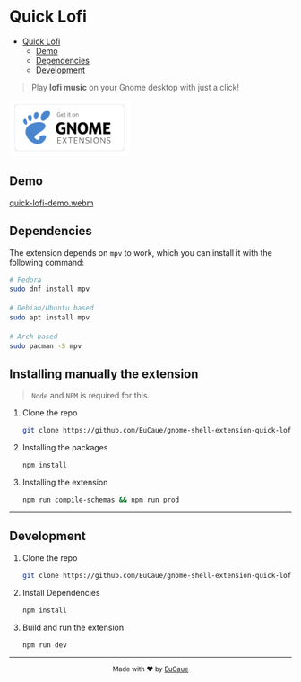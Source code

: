# Quick Lofi

<!--toc:start-->

- [Quick Lofi](#quick-lofi)
  - [Demo](#demo)
  - [Dependencies](#dependencies)
  - [Development](#development)
  <!--toc:end-->

> Play **lofi music** on your Gnome desktop with just a click!

[<img height="100" src="https://github.com/andyholmes/gnome-shell-extensions-badge/raw/master/get-it-on-ego.png">](https://extensions.gnome.org/extension/6904/quick-lofi/)

## Demo

[quick-lofi-demo.webm](https://github.com/EuCaue/gnome-shell-extension-quick-lofi/assets/69485603/351f34da-023c-4b28-94d6-b49ca83aa34d)

## Dependencies

The extension depends on `mpv` to work, which you can install it with the following command:

```bash
# Fedora
sudo dnf install mpv

# Debian/Ubuntu based
sudo apt install mpv

# Arch based
sudo pacman -S mpv
```

## Installing manually the extension

> `Node` and `NPM` is required for this.

1.  Clone the repo

    ```bash
    git clone https://github.com/EuCaue/gnome-shell-extension-quick-lofi.git
    ```

2.  Installing the packages

    ```bash
    npm install
    ```

3.  Installing the extension

    ```bash
    npm run compile-schemas && npm run prod
    ```

---

## Development

1. Clone the repo

   ```bash
   git clone https://github.com/EuCaue/gnome-shell-extension-quick-lofi.git
   ```

2. Install Dependencies

   ```bash
   npm install
   ```

3. Build and run the extension

   ```bash
   npm run dev
   ```

---

<small>
  <center>
    Made with ❤️  by  <a href="https://www.github.com/EuCaue" target="_blank">EuCaue</a>
  </center>
</small>
